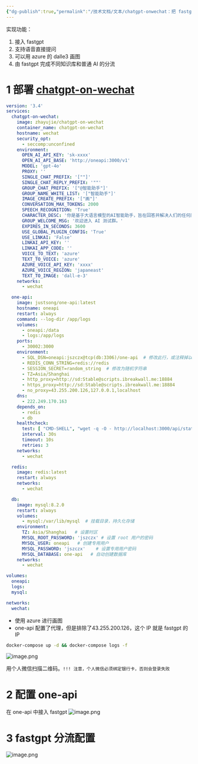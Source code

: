 ```yaml
---
{"dg-publish":true,"permalink":"/技术文档/文本/chatgpt-onwechat：把 fastgpt 接入微信/","tags":["fastgpt"]}
---
```


实现功能：
1. 接入 fastgpt
2. 支持语音直接提问
3. 可以用 azure 的 dalle3 画图
4. 由 fastgpt 完成不同知识库和普通 AI 的分流

# 1 部署 [chatgpt-on-wechat](https://github.com/zhayujie/chatgpt-on-wechat)

```yaml
version: '3.4'
services:
  chatgpt-on-wechat:
    image: zhayujie/chatgpt-on-wechat
    container_name: chatgpt-on-wechat
    hostname: wechat
    security_opt:
      - seccomp:unconfined
    environment:
      OPEN_AI_API_KEY: 'sk-xxxx'
      OPEN_AI_API_BASE: 'http://oneapi:3000/v1'
      MODEL: 'gpt-4o'
      PROXY: ''
      SINGLE_CHAT_PREFIX: '[""]'
      SINGLE_CHAT_REPLY_PREFIX: '""'
      GROUP_CHAT_PREFIX: '["@智能助手"]'
      GROUP_NAME_WHITE_LIST: '["智能助手"]'
      IMAGE_CREATE_PREFIX: '["画"]'
      CONVERSATION_MAX_TOKENS: 2000
      SPEECH_RECOGNITION: 'True'
      CHARACTER_DESC: '你是基于大语言模型的AI智能助手，旨在回答并解决人们的任何问题，并且可以使用多种语言与人交流。'
      GROUP_WELCOME_MSG: '欢迎进入 AI 测试群。'
      EXPIRES_IN_SECONDS: 3600
      USE_GLOBAL_PLUGIN_CONFIG: 'True'
      USE_LINKAI: 'False'
      LINKAI_API_KEY: ''
      LINKAI_APP_CODE: ''
      VOICE_TO_TEXT: 'azure'
      TEXT_TO_VOICE: 'azure'
      AZURE_VOICE_API_KEY: 'xxxx'
      AZURE_VOICE_REGION: 'japaneast'
      TEXT_TO_IMAGE: 'dall-e-3'
    networks:
      - wechat

  one-api:
    image: justsong/one-api:latest
    hostname: oneapi
    restart: always
    command: --log-dir /app/logs
    volumes:
      - oneapi:/data
      - logs:/app/logs
    ports:
      - 30002:3000
    environment:
      - SQL_DSN=oneapi:jszczx@tcp(db:3306)/one-api  # 修改此行，或注释掉以使用 SQLite 作为数据库
      - REDIS_CONN_STRING=redis://redis
      - SESSION_SECRET=random_string  # 修改为随机字符串
      - TZ=Asia/Shanghai
      - http_proxy=http://sd:Stable@scripts.ibreakwall.me:18884
      - https_proxy=http://sd:Stable@scripts.ibreakwall.me:18884
      - no_proxy=43.255.200.126,127.0.0.1,localhost
    dns:
      - 222.249.170.163
    depends_on:
      - redis
      - db
    healthcheck:
      test: [ "CMD-SHELL", "wget -q -O - http://localhost:3000/api/status | grep -o '\"success\":\\s*true' | awk -F: '{print $2}'" ]
      interval: 30s
      timeout: 10s
      retries: 3
    networks:
      - wechat

  redis:
    image: redis:latest
    restart: always
    networks:
      - wechat

  db:
    image: mysql:8.2.0
    restart: always
    volumes:
      - mysql:/var/lib/mysql  # 挂载目录，持久化存储
    environment:
      TZ: Asia/Shanghai   # 设置时区
      MYSQL_ROOT_PASSWORD: 'jszczx' # 设置 root 用户的密码
      MYSQL_USER: oneapi   # 创建专用用户
      MYSQL_PASSWORD: 'jszczx'    # 设置专用用户密码
      MYSQL_DATABASE: one-api   # 自动创建数据库
    networks:
      - wechat

volumes:
  oneapi:
  logs:
  mysql:

networks:
  wechat:
```

- 使用 azure 进行画图
- one-api 配置了代理，但是排除了43.255.200.126，这个 IP 就是 fastgpt 的 IP

```bash
docker-compose up -d && docker-compose logs -f
```

![image.png](https://nxl-tuchuang.oss-cn-beijing.aliyuncs.com/202408220935969.png)

用个人微信扫描二维码。`!!! 注意，个人微信必须绑定银行卡，否则会登录失败`

# 2 配置 one-api

在 one-api 中接入 fastgpt
![image.png](https://nxl-tuchuang.oss-cn-beijing.aliyuncs.com/202408221003786.png)


# 3 fastgpt 分流配置

![image.png](https://nxl-tuchuang.oss-cn-beijing.aliyuncs.com/202408221439623.png)
